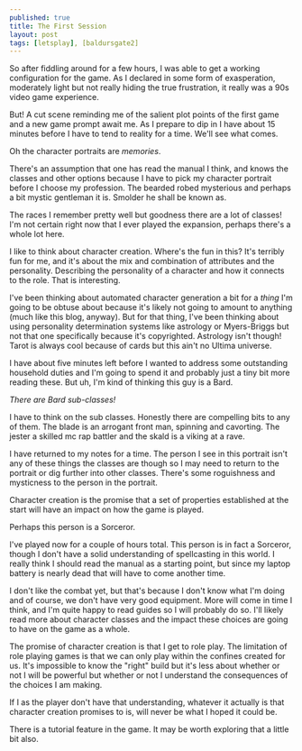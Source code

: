 ```yaml
---
published: true
title: The First Session
layout: post
tags: [letsplay], [baldursgate2]
---
```

So after fiddling around for a few hours, I was able to get a working configuration for the game. As I declared in some form of exasperation, moderately light but not really hiding the true frustration, it really was a 90s video game experience.

But! A cut scene reminding me of the salient plot points of the first game and a new game prompt await me. As I prepare to dip in I have about 15 minutes before I have to tend to reality for a time. We'll see what comes.

Oh the character portraits are _memories_.

There's an assumption that one has read the manual I think, and knows the classes and other options because I have to pick my character portrait before I choose my profession. The bearded robed mysterious and perhaps a bit mystic gentleman it is. Smolder he shall be known as.

The races I remember pretty well but goodness there are a lot of classes! I'm not certain right now that I ever played the expansion, perhaps there's a whole lot here. 

I like to think about character creation. Where's the fun in this? It's terribly fun for me, and it's about the mix and combination of attributes and the personality. Describing the personality of a character and how it connects to the role. That is interesting. 

I've been thinking about automated character generation a bit for a _thing_ I'm going to be obtuse about because it's likely not going to amount to anything (much like this blog, anyway). But for that thing, I've been thinking about using personality determination systems like astrology or Myers-Briggs but not that one specifically because it's copyrighted. Astrology isn't though! Tarot is always cool because of cards but this ain't no Ultima universe.

I have about five minutes left before I wanted to address some outstanding household duties and I'm going to spend it and probably just a tiny bit more reading these. But uh, I'm kind of thinking this guy is a Bard.

_There are Bard sub-classes!_

I have to think on the sub classes. Honestly there are compelling bits to any of them. The blade is an arrogant front man, spinning and cavorting. The jester a skilled mc rap battler and the skald is a viking at a rave. 

I have returned to my notes for a time. The person I see in this portrait isn't any of these things the classes are though so I may need to return to the portrait or dig further into other classes. There's some roguishness and mysticness to the person in the portrait. 

Character creation is the promise that a set of properties established at the start will have an impact on how the game is played. 

Perhaps this person is a Sorceror.

I've played now for a couple of hours total. This person is in fact a Sorceror, though I don't have a solid understanding of spellcasting in this world. I really think I should read the manual as a starting point, but since my laptop battery is nearly dead that will have to come another time.

I don't like the combat yet, but that's because I don't know what I'm doing and of course, we don't have very good equipment. More will come in time I think, and I'm quite happy to read guides so I will probably do so. I'll likely read more about character classes and the impact these choices are going to have on the game as a whole.

The promise of character creation is that I get to role play. The limitation of role playing games is that we can only play within the confines created for us. It's impossible to know the "right" build but it's less about whether or not I will be powerful but whether or not I understand the consequences of the choices I am making. 

If I as the player don't have that understanding, whatever it actually is that character creation promises to is, will never be what I hoped it could be.

There is a tutorial feature in the game. It may be worth exploring that a little bit also. 